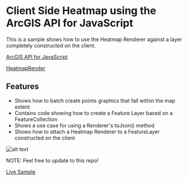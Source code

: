 # Client Side Heatmap using the ArcGIS API for JavaScript

This is a sample shows how to use the Heatmap Renderer against a layer completely constructed on the client.

[ArcGIS API for JavaScript](https://developers.arcgis.com/javascript/)

[HeatmapRender](https://developers.arcgis.com/javascript/jsapi/heatmaprenderer-amd.html)



## Features

* Shows how to batch create points graphics that fall within the map extent
* Contains code showing how to create a Feature Layer based on a FeatureCollection
* Shows a use case for using a Renderer's toJson() method
* Shows how to attach a Heatmap Renderer to a FeatureLayer constructed on the client


![alt text](https://raw.githubusercontent.com/Esri/developer-support/master/repository-images/client-heatmap.png "Client heatmap")

NOTE: Feel free to update to this repo!

[Live Sample](http://esri.github.io/developer-support/web-js/client-side-heatmap/heatmap.html)
